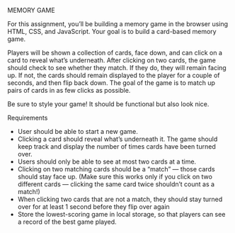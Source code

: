 MEMORY GAME

For this assignment, you’ll be building a memory game in the browser using HTML, CSS, and JavaScript. Your goal is to build a card-based memory game.

Players will be shown a collection of cards, face down, and can click on a card to reveal what’s underneath. After clicking on two cards, the game should check to see whether they match. If they do, they will remain facing up. If not, the cards should remain displayed to the player for a couple of seconds, and then flip back down. The goal of the game is to match up pairs of cards in as few clicks as possible.

Be sure to style your game! It should be functional but also look nice.

Requirements

- User should be able to start a new game.
- Clicking a card should reveal what’s underneath it. The game should keep track and display the number of times cards have been turned over.
- Users should only be able to see at most two cards at a time.
- Clicking on two matching cards should be a “match” — those cards should stay face up. (Make sure this works only if you click on two different cards — clicking the same card twice shouldn’t count as a match!)
- When clicking two cards that are not a match, they should stay turned over for at least 1 second before they flip over again
- Store the lowest-scoring game in local storage, so that players can see a record of the best game played.
